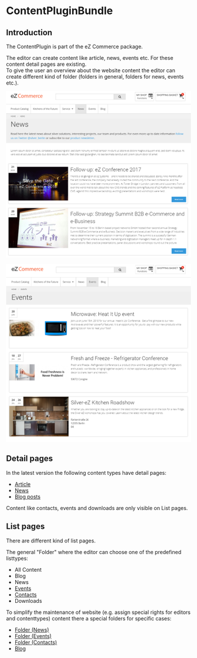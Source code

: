 #  ContentPluginBundle 

## Introduction 

The ContentPlugin is part of the eZ Commerce package.  

The editor can create content like article, news, events etc. For these content detail pages are existing.  
To give the user an overview about the website content the editor can create different kind of folder (folders in general, folders for news, events etc.).

![](img/contenbundle_news.png)   

![](img/contentbundle_events.png)

## Detail pages

In the latest version the following content types have detail pages:

- [Article](article.md)
- [News](news.md)
- [Blog posts](blog_post.md)

Content like contacts, events and downloads are only visible on List pages.

## List pages

There are different kind of list pages.

The general "Folder" where the editor can choose one of the predefined listtypes:

  - All Content
  - Blog
  - News
  - [Events](event.md)
  - [Contacts](contact.md)
  - Downloads

To simplify the maintenance of website (e.g. assign special rights for editors and contenttypes) content there a special folders for specific cases:

  - [Folder (News)](folder_news.md)
  - [Folder (Events)](folder_events.md)
  - [Folder (Contacts)](folder_contacts.md)
  - [Blog](blog_post.md)
